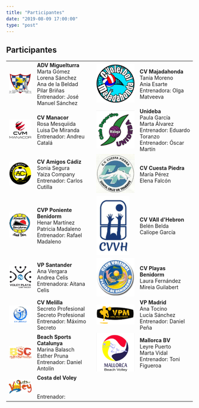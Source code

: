```yaml
---
title: "Participantes"
date: "2019-08-09 17:00:00"
type: "post"
---
```


## Participantes

<table>
	<tr>
		<td><img src="escudo-miguelturra.png"/></td>
		<td><strong>ADV Miguelturra</strong>
		<br/>Marta Gómez
		<br/>Lorena Sánchez
		<br/>Ana de la Beldad
		<br/>Pilar Briñas
	    <br/>Entrenador: José Manuel Sánchez</td>
		<td><img src="escudo-majadahonda.png"/></td>
		<td><strong>CV Majadahonda</strong><br/>
		Tania Moreno<br/>
		Ania Esarte<br/>
		Entrenadora: Olga Matveeva</td>
	</tr>
	<tr>
		<td><img src="escudo-manacor.png"/></td>
		<td><strong>CV Manacor</strong>
		<br/>Rosa Mesquiida
		<br/>Luisa De Miranda
		<br/>Entrenador: Andreu Catalá</td>
		<td><img src="escudo-unideba.png"/></td>
		<td><strong>Unideba</strong>
		<br/>Paula García
		<br/>Marta Álvarez
		<br/>Entrenador: Eduardo Toranzo
		<br/>Entrenador: Óscar Martín</td>
	</tr>
	<tr>
		<td><img src="escudo-cadiz.png"/></td>
		<td><strong>CV Amigos Cádiz</strong>
		<br/>Sonia Segura
		<br/>Yaiza Company
		<br/>Entrenador: Carlos Cutilla</td>
		<td><img src="escudo-cuesta-piedra.png"/></td>
		<td><strong>CV Cuesta Piedra</strong>
		<br/>María Pérez
		<br/>Elena Falcón
	</tr>
	<tr>
		<td><img src="escudo-poniente-benidorm.png"/></td>
		<td><strong>CVP Poniente Benidorm</strong>
		<br/>Henar Martínez
		<br/>Patricia Madaleno
		<br/>Entrenador: Rafael Madaleno</td>
		<td><img src="escudo-valldhebron.png"/></td>
		<td><strong>CV VAll d'Hebron</strong>
		<br/>Belén Belda
		<br/>Calíope García
	</tr>
	<tr>
		<td><img src="escudo-santander.png"/></td>
		<td><strong>VP Santander</strong>
		<br/>Ana Vergara
		<br/>Andrea Celis
		<br/>Entrenadora: Aitana Celis</td>
		<td><img src="escudo-playas-benidorm.png"/></td>
		<td><strong>CV Playas Benidorm</strong>
		<br/>Laura Fernández
		<br/>Mireia Guilabert
	</tr>
	<tr>
		<td><img src="escudo-melilla.png"/></td>
		<td><strong>CV Melilla</strong>
		<br/>Secreto Profesional
		<br/>Secreto Profesional
		<br/>Entrenador: Máximo Secreto</td>
		<td><img src="escudo-vpmadrid.png"/></td>
		<td><strong>VP Madrid</strong>
		<br/>Ana Tocino
		<br/>Lucía Sánchez
		<br/>Entrenador: Daniel Peña</td>
	</tr>
	<tr>
		<td><img src="escudo-catalunya.png"/></td>
		<td><strong>Beach Sports Catalunya</strong>
		<br/>Marina Balasch
		<br/>Esther Pruna
		<br/>Entrenador: Daniel Antolín</td>
		<td><img src="escudo-mallorca.png"/></td>
		<td><strong>Mallorca BV</strong>
		<br/>Leyre Puerto
		<br/>Marta Vidal
		<br/>Entrenador: Toni Figueroa</td>
	</tr>
	<tr>
		<td><img src="escudo-costa-voley.png"/></td>
		<td><strong>Costa del Voley</strong>
		<br/>
		<br/>
		<br/>Entrenador: </td>
		<!-- <td><img src="escudo-.png"/></td> -->
		<!-- <td><strong></strong> -->
		<!-- <br/> -->
		<!-- <br/> -->
		<!-- <br/>Entrenador: </td> -->
	</tr>
</table>
